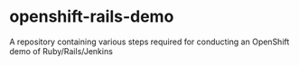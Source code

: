 openshift-rails-demo
====================

A repository containing various steps required for conducting an OpenShift demo of Ruby/Rails/Jenkins
